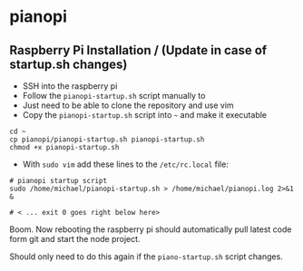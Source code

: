 # pianopi

## Raspberry Pi Installation / (Update in case of startup.sh changes)
* SSH into the raspberry pi
* Follow the `pianopi-startup.sh` script manually to
* Just need to be able to clone the repository and use vim
* Copy the `pianopi-startup.sh` script into `~` and make it executable
```shell
cd ~
cp pianopi/pianopi-startup.sh pianopi-startup.sh
chmod +x pianopi-startup.sh 
```
* With `sudo vim` add these lines to the `/etc/rc.local` file:
```shell
# pianopi startup script
sudo /home/michael/pianopi-startup.sh > /home/michael/pianopi.log 2>&1 &

# < ... exit 0 goes right below here>
```

Boom. Now rebooting the raspberry pi should automatically pull latest code form git and start the node project.

Should only need to do this again if the `piano-startup.sh` script changes.
